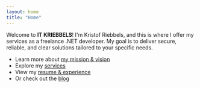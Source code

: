 ```yaml
---
layout: home
title: "Home"
---
```


Welcome to **IT KRIEBBELS**! I'm Kristof Riebbels, and this is where I offer my services as a freelance .NET developer. My goal is to deliver secure, reliable, and clear solutions tailored to your specific needs.

- Learn more about [my mission & vision](/mission-vision)
- Explore my [services](/services)
- View my [resume & experience](/resume)
- Or check out the [blog](/blog)